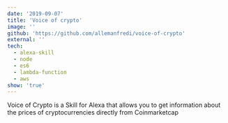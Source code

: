 ```yaml
---
date: '2019-09-07'
title: 'Voice of crypto'
image: ''
github: 'https://github.com/allemanfredi/voice-of-crypto'
external: ''
tech:
  - alexa-skill
  - node
  - es6
  - lambda-function
  - aws
show: 'true'
---
```


Voice of Crypto is a Skill for Alexa that allows you to get information about the prices of cryptocurrencies directly from Coinmarketcap
